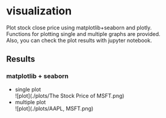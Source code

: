 # visualization
Plot stock close price using matplotlib+seaborn and plotly. <br />
Functions for plotting single and multiple graphs are provided. <br />
Also, you can check the plot results with jupyter notebook.

## Results
### matplotlib + seaborn
* single plot <br />
![plot](./plots/The Stock Price of MSFT.png)
* multiple plot <br />
![plot](./plots/AAPL, MSFT.png)
